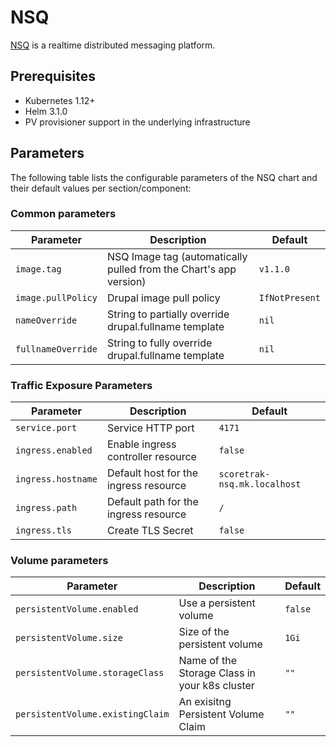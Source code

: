 # NSQ

[NSQ](https://nsq.io/) is a realtime distributed messaging platform.

## Prerequisites

- Kubernetes 1.12+
- Helm 3.1.0
- PV provisioner support in the underlying infrastructure

## Parameters

The following table lists the configurable parameters of the NSQ chart and their default values per section/component:

### Common parameters

| Parameter           | Description                                                                  | Default                                                 |
|---------------------|------------------------------------------------------------------------------|---------------------------------------------------------|
| `image.tag`         | NSQ Image tag (automatically pulled from the Chart's app version)            | `v1.1.0`                                                |
| `image.pullPolicy`  | Drupal image pull policy                                                     | `IfNotPresent`                                          |
| `nameOverride`      | String to partially override drupal.fullname template                        | `nil`                                                   |
| `fullnameOverride`  | String to fully override drupal.fullname template                            | `nil`                                                   |

### Traffic Exposure Parameters

| Parameter                        | Description                                              | Default                        |
|----------------------------------|----------------------------------------------------------|--------------------------------|
| `service.port`                   | Service HTTP port                                        | `4171`                         |
| `ingress.enabled`                | Enable ingress controller resource                       | `false`                        |
| `ingress.hostname`               | Default host for the ingress resource                    | `scoretrak-nsq.mk.localhost`                |
| `ingress.path`                   | Default path for the ingress resource                    | `/`                            |
| `ingress.tls`                    | Create TLS Secret                                        | `false`                        |


### Volume parameters

| Parameter                          | Description                                        | Default               |
|------------------------------------|----------------------------------------------------|-----------------------|
| `persistentVolume.enabled`         | Use a persistent volume                            | `false`               |
| `persistentVolume.size`            | Size of the persistent volume                      | `1Gi`                 |
| `persistentVolume.storageClass`    | Name of the Storage Class in your k8s cluster      | `""`                  |
| `persistentVolume.existingClaim`   | An exisitng Persistent Volume Claim                | `""`                  |